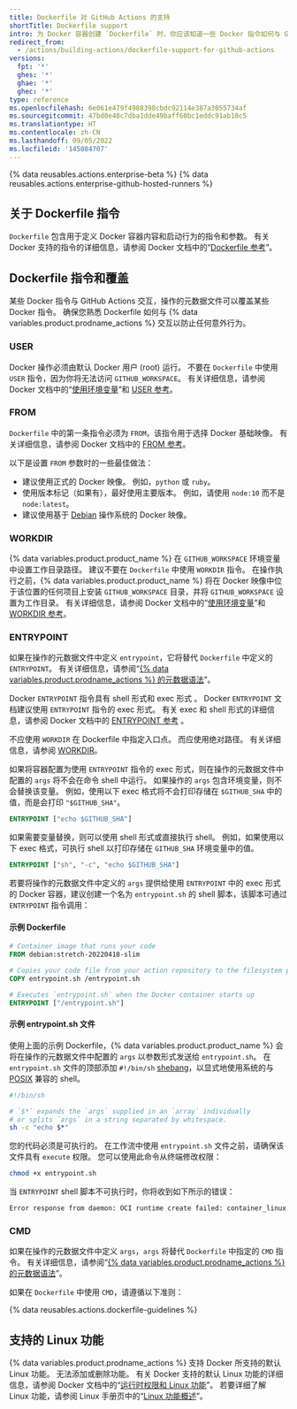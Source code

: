 ```yaml
---
title: Dockerfile 对 GitHub Actions 的支持
shortTitle: Dockerfile support
intro: 为 Docker 容器创建 `Dockerfile` 时，你应该知道一些 Docker 指令如何与 GitHub Actions 及操作的元数据文件交互。
redirect_from:
  - /actions/building-actions/dockerfile-support-for-github-actions
versions:
  fpt: '*'
  ghes: '*'
  ghae: '*'
  ghec: '*'
type: reference
ms.openlocfilehash: 6e061e479f4988398cbdc92114e387a3055734af
ms.sourcegitcommit: 47bd0e48c7dba1dde49baff60bc1eddc91ab10c5
ms.translationtype: HT
ms.contentlocale: zh-CN
ms.lasthandoff: 09/05/2022
ms.locfileid: '145084707'
---
```

{% data reusables.actions.enterprise-beta %} {% data reusables.actions.enterprise-github-hosted-runners %}

## 关于 Dockerfile 指令

`Dockerfile` 包含用于定义 Docker 容器内容和启动行为的指令和参数。 有关 Docker 支持的指令的详细信息，请参阅 Docker 文档中的“[Dockerfile 参考](https://docs.docker.com/engine/reference/builder/)”。

## Dockerfile 指令和覆盖

某些 Docker 指令与 GitHub Actions 交互，操作的元数据文件可以覆盖某些 Docker 指令。 确保您熟悉 Dockerfile 如何与 {% data variables.product.prodname_actions %} 交互以防止任何意外行为。

### USER

Docker 操作必须由默认 Docker 用户 (root) 运行。 不要在 `Dockerfile` 中使用 `USER` 指令，因为你将无法访问 `GITHUB_WORKSPACE`。 有关详细信息，请参阅 Docker 文档中的“[使用环境变量](/actions/configuring-and-managing-workflows/using-environment-variables)”和 [USER 参考](https://docs.docker.com/engine/reference/builder/#user)。

### FROM

`Dockerfile` 中的第一条指令必须为 `FROM`，该指令用于选择 Docker 基础映像。 有关详细信息，请参阅 Docker 文档中的 [FROM 参考](https://docs.docker.com/engine/reference/builder/#from)。

以下是设置 `FROM` 参数时的一些最佳做法：

- 建议使用正式的 Docker 映像。 例如，`python` 或 `ruby`。
- 使用版本标记（如果有），最好使用主要版本。 例如，请使用 `node:10` 而不是 `node:latest`。
- 建议使用基于 [Debian](https://www.debian.org/) 操作系统的 Docker 映像。

### WORKDIR

{% data variables.product.product_name %} 在 `GITHUB_WORKSPACE` 环境变量中设置工作目录路径。 建议不要在 `Dockerfile` 中使用 `WORKDIR` 指令。 在操作执行之前，{% data variables.product.product_name %} 将在 Docker 映像中位于该位置的任何项目上安装 `GITHUB_WORKSPACE` 目录，并将 `GITHUB_WORKSPACE` 设置为工作目录。 有关详细信息，请参阅 Docker 文档中的“[使用环境变量](/actions/configuring-and-managing-workflows/using-environment-variables)”和 [WORKDIR 参考](https://docs.docker.com/engine/reference/builder/#workdir)。

### ENTRYPOINT

如果在操作的元数据文件中定义 `entrypoint`，它将替代 `Dockerfile` 中定义的 `ENTRYPOINT`。 有关详细信息，请参阅“[{% data variables.product.prodname_actions %} 的元数据语法](/actions/creating-actions/metadata-syntax-for-github-actions/#runsentrypoint)”。

Docker `ENTRYPOINT` 指令具有 shell 形式和 exec 形式 。 Docker `ENTRYPOINT` 文档建议使用 `ENTRYPOINT` 指令的 exec 形式。 有关 exec 和 shell 形式的详细信息，请参阅 Docker 文档中的 [ENTRYPOINT 参考](https://docs.docker.com/engine/reference/builder/#entrypoint) 。

不应使用 `WORKDIR` 在 Dockerfile 中指定入口点。 而应使用绝对路径。 有关详细信息，请参阅 [WORKDIR](#workdir)。

如果将容器配置为使用 `ENTRYPOINT` 指令的 exec 形式，则在操作的元数据文件中配置的 `args` 将不会在命令 shell 中运行。 如果操作的 `args` 包含环境变量，则不会替换该变量。 例如，使用以下 exec 格式将不会打印存储在 `$GITHUB_SHA` 中的值，而是会打印 `"$GITHUB_SHA"`。

```dockerfile
ENTRYPOINT ["echo $GITHUB_SHA"]
```

 如果需要变量替换，则可以使用 shell 形式或直接执行 shell。 例如，如果使用以下 exec 格式，可执行 shell 以打印存储在 `GITHUB_SHA` 环境变量中的值。

```dockerfile
ENTRYPOINT ["sh", "-c", "echo $GITHUB_SHA"]
```

 若要将操作的元数据文件中定义的 `args` 提供给使用 `ENTRYPOINT` 中的 exec 形式的 Docker 容器，建议创建一个名为 `entrypoint.sh` 的 shell 脚本，该脚本可通过 `ENTRYPOINT` 指令调用：

#### 示例 Dockerfile

```dockerfile
# Container image that runs your code
FROM debian:stretch-20220418-slim

# Copies your code file from your action repository to the filesystem path `/` of the container
COPY entrypoint.sh /entrypoint.sh

# Executes `entrypoint.sh` when the Docker container starts up
ENTRYPOINT ["/entrypoint.sh"]
```

#### 示例 entrypoint.sh 文件

使用上面的示例 Dockerfile，{% data variables.product.product_name %} 会将在操作的元数据文件中配置的 `args` 以参数形式发送给 `entrypoint.sh`。 在 `entrypoint.sh` 文件的顶部添加 `#!/bin/sh` [shebang](https://en.wikipedia.org/wiki/Shebang_(Unix))，以显式地使用系统的与 [POSIX](https://en.wikipedia.org/wiki/POSIX) 兼容的 shell。

``` sh
#!/bin/sh

# `$*` expands the `args` supplied in an `array` individually
# or splits `args` in a string separated by whitespace.
sh -c "echo $*"
```

您的代码必须是可执行的。 在工作流中使用 `entrypoint.sh` 文件之前，请确保该文件具有 `execute` 权限。 您可以使用此命令从终端修改权限：
  ``` sh
  chmod +x entrypoint.sh
  ```

当 `ENTRYPOINT` shell 脚本不可执行时，你将收到如下所示的错误：

``` sh
Error response from daemon: OCI runtime create failed: container_linux.go:348: starting container process caused "exec: \"/entrypoint.sh\": permission denied": unknown
```

### CMD

如果在操作的元数据文件中定义 `args`，`args` 将替代 `Dockerfile` 中指定的 `CMD` 指令。 有关详细信息，请参阅“[{% data variables.product.prodname_actions %} 的元数据语法](/actions/creating-actions/metadata-syntax-for-github-actions#runsargs)”。

如果在 `Dockerfile` 中使用 `CMD`，请遵循以下准则：

{% data reusables.actions.dockerfile-guidelines %}

## 支持的 Linux 功能

{% data variables.product.prodname_actions %} 支持 Docker 所支持的默认 Linux 功能。 无法添加或删除功能。 有关 Docker 支持的默认 Linux 功能的详细信息，请参阅 Docker 文档中的“[运行时权限和 Linux 功能](https://docs.docker.com/engine/reference/run/#runtime-privilege-and-linux-capabilities)”。 若要详细了解 Linux 功能，请参阅 Linux 手册页中的“[Linux 功能概述](http://man7.org/linux/man-pages/man7/capabilities.7.html)”。
